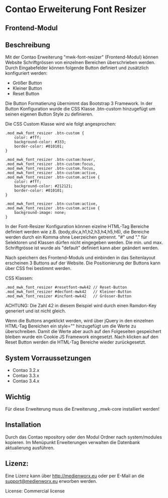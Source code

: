 # Contao Erweiterung Font Resizer

## Frontend-Modul

Beschreibung
-----------------------

Mit der Contao Erweiterung "mwk-font-resizer" (Frontend-Modul) können Website Schriftgrössen von einzelnen Bereichen überschrieben werden. Durch Eingabefelder können folgende Button definiert und zusätzlich konfiguriert werden:

* Größer Button
* Kleiner Button
* Reset Button

Die Button Formatierung übernimmt das Bootstrap 3 Framework. In der Button Konfiguration wurde die CSS Klasse .btn-custom hinzugefügt um seinen eigenen Button Style zu definieren.

Die CSS Custom Klasse wird wie folgt angesprochen:

```
.mod_mwk_font_resizer .btn-custom {
    color: #fff;
    background-color: #333;
    border-color: #010101;
}

.mod_mwk_font_resizer .btn-custom:hover,
.mod_mwk_font_resizer .btn-custom:focus,
.mod_mwk_font_resizer .btn-custom.focus,
.mod_mwk_font_resizer .btn-custom:active,
.mod_mwk_font_resizer .btn-custom.active {
    color: #fff;
    background-color: #212121;
    border-color: #010101;
}

.mod_mwk_font_resizer .btn-custom:active,
.mod_mwk_font_resizer .btn-custom.active {
    background-image: none;
}
```

In der Font-Resizer Konfiguration können eizelne HTML-Tag Bereiche definiert werden wie z.B. (body,div,a,h1,h2,h3,h4,h5,h6), die Bereiche werden durch ein Komma ohne Leerzeichen getrennt. "#" und "." für Selektoren und Klassen dürfen nicht eingegeben werden. Die min. und max. Schriftgrösse ist wurde als "default" definiert kann aber geändert werden.

Nach speichern des Frontend-Moduls und einbinden in das Seitenlayout erscheinen 3 Buttons auf der Website. Die Positionierung der Buttons kann über CSS frei bestimmt werden.

CSS Klassen:

```
.mod_mwk_font_resizer #resetfont-mwk42 // Reset-Button
.mod_mwk_font_resizer #decfont-mwk42   // Kleiner-Button
.mod_mwk_font_resizer #incfont-mwk42   // Grösser-Button

```

ACHTUNG:
Die Zahl 42 in diesem Beispiel wird durch einen Ramdon-Key generiert und ist nicht gleich.


Wenn die Buttons angeklickt werden, wird über jQuery in den einzelnen HTML-Tag Bereichen ein style="" hinzugefügt um die Werte zu überschreiben. Damit die Werte aber auch auf den Folgeseiten gespeichert bleiben wurde ein Cookie JS Framework eingesetzt. Nach klicken auf den Reset Button werden die HTML-Tag Bereiche wieder zurückgesetzt.


System Vorraussetzungen
-----------------------

 * Contao 3.2.x
 * Contao 3.3.x
 * Contao 3.4.x

Wichtig
--------

Für diese Erweiterung muss die Erweiterung _mwk-core installiert werden!


Installation
------------

Durch das Contao repository oder den Modul Ordner nach system/modules kopieren. Im Menüpunkt Erweiterungen verwalten
die Datenbank aktualierung ausführen.

Lizenz:
-------

Eine Lizenz kann über http://medienworx.eu oder per E-Mail an die support@medienworx.eu erworben werden.

License: Commercial license
